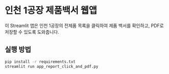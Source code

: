 # 인천 1공장 제품백서 웹앱

이 Streamlit 앱은 인천 1공장의 전제품 목록을 클릭하여 제품 백서를 확인하고, PDF로 저장할 수 있도록 도와줍니다.

## 실행 방법

```bash
pip install -r requirements.txt
streamlit run app_report_click_and_pdf.py
